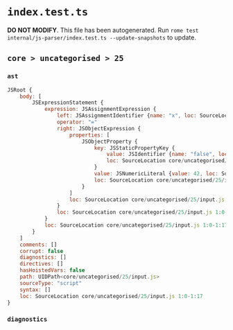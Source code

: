 # `index.test.ts`

**DO NOT MODIFY**. This file has been autogenerated. Run `rome test internal/js-parser/index.test.ts --update-snapshots` to update.

## `core > uncategorised > 25`

### `ast`

```javascript
JSRoot {
	body: [
		JSExpressionStatement {
			expression: JSAssignmentExpression {
				left: JSAssignmentIdentifier {name: "x", loc: SourceLocation core/uncategorised/25/input.js 1:0-1:1 (x)}
				operator: "="
				right: JSObjectExpression {
					properties: [
						JSObjectProperty {
							key: JSStaticPropertyKey {
								value: JSIdentifier {name: "false", loc: SourceLocation core/uncategorised/25/input.js 1:6-1:11 (false)}
								loc: SourceLocation core/uncategorised/25/input.js 1:6-1:11
							}
							value: JSNumericLiteral {value: 42, loc: SourceLocation core/uncategorised/25/input.js 1:13-1:15}
							loc: SourceLocation core/uncategorised/25/input.js 1:6-1:15
						}
					]
					loc: SourceLocation core/uncategorised/25/input.js 1:4-1:17
				}
				loc: SourceLocation core/uncategorised/25/input.js 1:0-1:17
			}
			loc: SourceLocation core/uncategorised/25/input.js 1:0-1:17
		}
	]
	comments: []
	corrupt: false
	diagnostics: []
	directives: []
	hasHoistedVars: false
	path: UIDPath<core/uncategorised/25/input.js>
	sourceType: "script"
	syntax: []
	loc: SourceLocation core/uncategorised/25/input.js 1:0-1:17
}
```

### `diagnostics`

```

```
